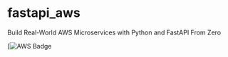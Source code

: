 # fastapi_aws
Build Real-World AWS Microservices with Python and FastAPI From Zero

[![AWS Badge](https://codebuild.us-east-1.amazonaws.com/badges?uuid=eyJlbmNyeXB0ZWREYXRhIjoiYmloUDVpQnBzTUFmZXhpSTc5UnVTRDdRUWVka2premZNOEdVTm0wbFN4Q0x0djJCbGJlV25yTVJRZXdML01sNEtNMXpmdndnek1PVUF6UlR6VEwwdjJrPSIsIml2UGFyYW1ldGVyU3BlYyI6IlpYTDZRZ0JiVHFGckk5YmgiLCJtYXRlcmlhbFNldFNlcmlhbCI6MX0%3D&branch=main)
